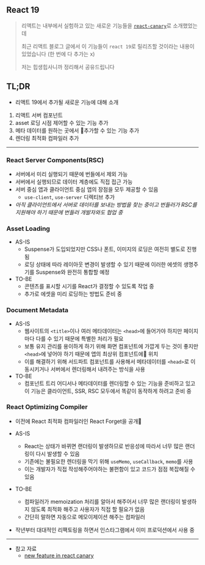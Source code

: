 ## React 19
> 리액트는 내부에서 실험하고 있는 새로운 기능들을 [`react-canary`](https://react.dev/blog/2023/05/03/react-canaries)로 소개했었는데
> 
> 최근 리액트 블로그 글에서 이 기능들이 `react 19`로 릴리즈할 것이라는 내용이 있었습니다 (한 번에 다 추가는 x)
>
> 저는 힙생힙사니까 정리해서 공유드립니다


## TL;DR
- 리액트 19에서 추가될 새로운 기능에 대해 소개
1. 리액트 서버 컴포넌트
2. asset 로딩 시점 제어할 수 있는 기능 추가
3. 메타 데이터를 원하는 곳에서 추가할 수 있는 기능 추가
4. 렌더링 최적화 컴파일러 추가

---

### React Server Components(RSC)
- 서버에서 미리 실행되기 때문에 번들에서 제외 가능
- 서버에서 실행되므로 데이터 계층에도 직접 접근 가능
- 서버 중심 앱과 클라이언트 중심 앱의 장점을 모두 제공할 수 있음
  - `use-client`, `use-server` 디렉티브 추가
- *아직 클라이언트에서 서버로 데이터를 보내는 방법을 찾는 중이고 번들러가 RSC를 지원해야 하기 때문에 번들러 개발자와도 협업 중*


### Asset Loading
- AS-IS
   - Suspense가 도입되었지만 CSS나 폰트, 이미지의 로딩은 여전히 별도로 진행됨
   - 로딩 상태에 따라 레이아웃 변경이 발생할 수 있기 때문에 이러한 에셋의 생명주기를 Suspense와 완전히 통합할 예정
- TO-BE
   - 콘텐츠를 표시할 시기를 React가 결정할 수 있도록 작업 중
   - 추가로 에셋을 미리 로딩하는 방법도 준비 중

### Document Metadata
- AS-IS
  - 웹사이트의 `<title>`이나 여러 메타데이터는 `<head>`에 들어가야 하지만 페이지마다 다를 수 있기 때문에 특별한 처리가 필요
  - 보통 유지 관리를 용이하게 하기 위해 화면 컴포넌트에 가깝게 두는 것이 좋지만 `<head>`에 넣어야 하기 때문에 앱의 최상위 컴포넌트에 위치
  - 이를 해결하기 위해 서드파트 컴포넌트를 사용해서 메타데이터를 `<head>`로 이동시키거나 서버에서 렌더링해서 내려주는 방식을 사용
- TO-BE
  - 컴포넌트 트리 어디서나 메타데이터를 렌더링할 수 있는 기능을 준비하고 있고 이 기능은 클라이언트, SSR, RSC 모두에서 똑같이 동작하게 하려고 준비 중

### React Optimizing Compiler
- 이전에 React 최적화 컴파일러인 React Forget을 공개

- AS-IS
   - React는 상태가 바뀌면 랜더링이 발생하므로 반응성에 따라서 너무 많은 랜더링이 다시 발생할 수 있음
   - 기존에는 불필요한 렌더링을 막기 위해 `useMemo`, `useCallback`, `memo`를 사용
   - 이는 개발자가 직접 작성해주어야하는 불편함이 있고 코드가 점점 복잡해질 수 있음
- TO-BE
   - 컴파일러가 memoization 처리를 알아서 해주어서 너무 많은 랜더링이 발생하지 않도록 최적화 해주고 사용자가 직접 할 필요가 없음
   - 간단히 말하면 자동으로 메모이제이션 해주는 컴파일러
- 작년부터 대대적인 리팩토링을 하면서 인스타그램에서 이미 프로덕션에서 사용 중


---


- 참고 자료
  - [new feature in react canary](https://react.dev/blog/2024/02/15/react-labs-what-we-have-been-working-on-february-2024#new-features-in-react-canary) 
